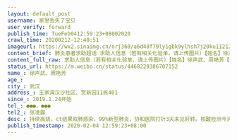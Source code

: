 ```yaml
---
layout: default_post
username: 家里丢失了宝贝
user_verify: forward
publish_time: TueFeb0412:59:23+08002020
crawl_time: 20200212-12:40:51
imageurl: https://wx2.sinaimg.cn/orj360/a6d48f79ly1gbk9ylhsh7j20ku11212t.jpg,https://wx1.sinaimg.cn/orj360/a6d48f79ly1gbk9z9a4d9j20ku1127fw.jpg
content_brief: 肺炎患者求助超话 求助人信息（若有相关化验单，请上传图片）【姓名】徐声武、周艳芳【年龄】【所在城市】武汉【所在小区、社区】王家湾汉沙社区、赏新园11栋401【患病时间】2019.1.24开始【联系方式】●●●，●●●【其他紧急联系人】张凌露【病情描述】 持续高烧，ct结果双 ...全文
content_full_raw: 求助人信息（若有相关化验单，请上传图片）【姓名】徐声武、周艳芳【年龄】【所在城市】武汉【所在小区、社区】王家湾汉沙社区、赏新园11栋401【患病时间】2019.1.24开始【联系方式】●●●，●●●【其他紧急联系人】张凌露【病情描述】持续高烧，ct结果双肺感染，99%新型肺炎，协和医院打针3天未见好转。核酸检测今天下午出结果，社区没有好的救助方案，医院无病床收治。@老陶在路上@中国新闻网@协和医生Do先生@丁香园家庭住址：武汉市王家湾汉沙社区、赏新园11栋401其他紧急联系电话：●●●、●●●
status_url: https://m.weibo.cn/status/4468229386707152
name_: 徐声武、周艳芳
age_: 
city_: 武汉
address_: 王家湾汉沙社区、赏新园11栋401
since_: 2019.1.24开始
tel_: ●●●，●●●
tel2_: 张凌露
desc_: 持续高烧，ct结果双肺感染，99%新型肺炎，协和医院打针3天未见好转。核酸检测今天下午出结果，社区没有好的救助方案，医院无病床收治。@老陶在路上@中国新闻网@协和医生Do先生@丁香园家庭住址武汉市王家湾汉沙社区、赏新园11栋401其他紧急联系电话●●●、●●●
publish_timestamp: 2020-02-04 12:59:23+08:00
---
```

